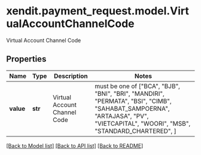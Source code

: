 # xendit.payment_request.model.VirtualAccountChannelCode

Virtual Account Channel Code

## Properties
Name | Type | Description | Notes
------------ | ------------- | ------------- | -------------
**value** | **str** | Virtual Account Channel Code |  must be one of ["BCA", "BJB", "BNI", "BRI", "MANDIRI", "PERMATA", "BSI", "CIMB", "SAHABAT_SAMPOERNA", "ARTAJASA", "PV", "VIETCAPITAL", "WOORI", "MSB", "STANDARD_CHARTERED", ]

[[Back to Model list]](../README.md#documentation-for-models) [[Back to API list]](../README.md#documentation-for-api-endpoints) [[Back to README]](../README.md)


